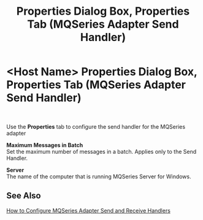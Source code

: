 ﻿---
title: <Host Name> Properties Dialog Box, Properties Tab (MQSeries Adapter Send Handler)
TOCTitle: <Host Name> Properties Dialog Box, Properties Tab (MQSeries Adapter Send Handler)
ms:assetid: 426d2b81-40d5-4029-8ba3-56d9816d25f8
ms:mtpsurl: https://msdn.microsoft.com/en-us/library/Aa559803(v=BTS.80)
ms:contentKeyID: 51527622
ms.date: 08/30/2017
mtps_version: v=BTS.80
f1_keywords:
- bts10.adaptors.mqseries.handler.send.props
---

# \<Host Name\> Properties Dialog Box, Properties Tab (MQSeries Adapter Send Handler)

 

Use the **Properties** tab to configure the send handler for the MQSeries adapter

**Maximum Messages in Batch**  
Set the maximum number of messages in a batch. Applies only to the Send Handler.

**Server**  
The name of the computer that is running MQSeries Server for Windows.

## See Also

[How to Configure MQSeries Adapter Send and Receive Handlers](https://msdn.microsoft.com/en-us/library/aa561541\(v=bts.80\))

